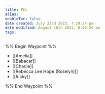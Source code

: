 ```yaml
---
title: PCs
alias: 
enableToc: false
date created: July 23rd 2023, 7:29:24 pm
date modified: August 16th 2023, 8:05:26 am
tags: 
---
```

%% Begin Waypoint %%
- [[Amelia]]
- [[Babacar]]
- [[Charlie]]
- [[Rebecca Lee Hope (Roselyn)]]
- [[Ricky]]

%% End Waypoint %%

